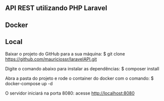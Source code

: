## API REST utilizando PHP Laravel

## Docker 
## Local
Baixar o projeto do GitHub para a sua máquina:
$ git clone https://github.com/mauriciossr/laravelAPI.git

Digite o comando abaixo para instalar as dependências:
$ composer install

Abra a pasta do projeto e rode o container do docker com o comando: 
$ docker-compose up -d

O servidor iniciará na porta 8080:  acesse <http://localhost:8080>

